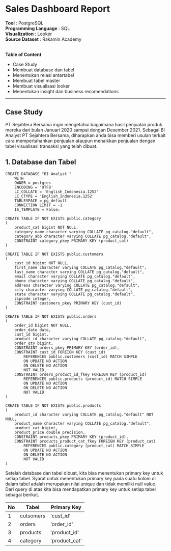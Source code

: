 # Sales Dashboard Report

**Tool** : PostgreSQL<br>
**Programming Language** : SQL<br>
**Visualization** : Looker<br>
**Source Dataset** : Rakamin Academy<br>
<br>

**Table of Content**
* Case Study
* Membuat database dan tabel
* Menentukan relasi antartabel
* Membuat tabel master
* Membuat visualisasi looker
* Menentukan insight dan business recomendations<br>
- - - 

## Case Study
PT Sejahtera Bersama ingin mengetahui bagaimana hasil penjualan produk mereka dari bulan Januari 2020 sampai dengan Desember 2021. Sebagai BI Analyst PT Sejahtera Bersama, diharapkan anda bisa memberi usulan terkait cara mempertahankan penjualan ataupun menaikkan penjualan dengan tabel visualisasi transaksi yang telah dibuat.

## 1. Database dan Tabel
```Creating database
CREATE DATABASE "BI Analyst "
    WITH
    OWNER = postgres
    ENCODING = 'UTF8'
    LC_COLLATE = 'English_Indonesia.1252'
    LC_CTYPE = 'English_Indonesia.1252'
    TABLESPACE = pg_default
    CONNECTION LIMIT = -1
    IS_TEMPLATE = False;
```

```Creating tables
CREATE TABLE IF NOT EXISTS public.category
(
    product_cat bigint NOT NULL,
    category_name character varying COLLATE pg_catalog."default",
    category_abb character varying COLLATE pg_catalog."default",
    CONSTRAINT category_pkey PRIMARY KEY (product_cat)
)

CREATE TABLE IF NOT EXISTS public.customers
(
    cust_id bigint NOT NULL,
    first_name character varying COLLATE pg_catalog."default",
    last_name character varying COLLATE pg_catalog."default",
    email character varying COLLATE pg_catalog."default",
    phone character varying COLLATE pg_catalog."default",
    address character varying COLLATE pg_catalog."default",
    city character varying COLLATE pg_catalog."default",
    state character varying COLLATE pg_catalog."default",
    zipcode integer,
    CONSTRAINT customers_pkey PRIMARY KEY (cust_id)
)

CREATE TABLE IF NOT EXISTS public.orders
(
    order_id bigint NOT NULL,
    order_date date,
    cust_id bigint,
    product_id character varying COLLATE pg_catalog."default",
    order_qty bigint,
    CONSTRAINT orders_pkey PRIMARY KEY (order_id),
    CONSTRAINT cust_id FOREIGN KEY (cust_id)
        REFERENCES public.customers (cust_id) MATCH SIMPLE
        ON UPDATE NO ACTION
        ON DELETE NO ACTION
        NOT VALID,
    CONSTRAINT orders_product_id_fkey FOREIGN KEY (product_id)
        REFERENCES public.products (product_id) MATCH SIMPLE
        ON UPDATE NO ACTION
        ON DELETE NO ACTION
        NOT VALID
)

CREATE TABLE IF NOT EXISTS public.products
(
    product_id character varying COLLATE pg_catalog."default" NOT NULL,
    product_name character varying COLLATE pg_catalog."default",
    product_cat bigint,
    product_price double precision,
    CONSTRAINT products_pkey PRIMARY KEY (product_id),
    CONSTRAINT products_product_cat_fkey FOREIGN KEY (product_cat)
        REFERENCES public.category (product_cat) MATCH SIMPLE
        ON UPDATE NO ACTION
        ON DELETE NO ACTION
        NOT VALID
)
```
Setelah database dan tabel dibuat, kita bisa menentukan primary key untuk setiap tabel. Syarat untuk menentukan primary key pada suatu kolom di dalam tabel adalah merupakan nilai unique dan tidak memiliki null value. Dari query di atas kita bisa mendapatkan primary key untuk setiap tabel sebagai berikut.

| No | Tabel         |  Primary Key       |
| -- | ------------- | ------------------ |
| 1  | cutsomers     | 'cust_id'          |
| 2  | orders        | 'order_id'         |
| 3  | products      | 'product_id'       |
| 4  | category      | 'product_cat'      |

